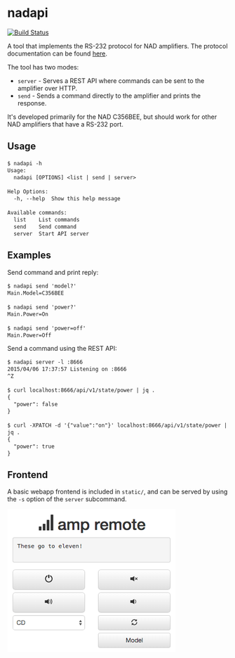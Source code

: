 # nadapi

[![Build Status](https://travis-ci.org/mpolden/nadapi.svg)](https://travis-ci.org/mpolden/nadapi)

A tool that implements the RS-232 protocol for NAD amplifiers. The protocol
documentation can be found [here](http://nadelectronics.com/software).

The tool has two modes:

* `server` - Serves a REST API where commands can be sent to the amplifier over HTTP.
* `send` - Sends a command directly to the amplifier and prints the response.

It's developed primarily for the NAD C356BEE, but should work for other NAD
amplifiers that have a RS-232 port.

## Usage

```
$ nadapi -h
Usage:
  nadapi [OPTIONS] <list | send | server>

Help Options:
  -h, --help  Show this help message

Available commands:
  list    List commands
  send    Send command
  server  Start API server
```

## Examples

Send command and print reply:

```
$ nadapi send 'model?'
Main.Model=C356BEE

$ nadapi send 'power?'
Main.Power=On

$ nadapi send 'power=off'
Main.Power=Off
```

Send a command using the REST API:

```
$ nadapi server -l :8666
2015/04/06 17:37:57 Listening on :8666
^Z

$ curl localhost:8666/api/v1/state/power | jq .
{
  "power": false
}

$ curl -XPATCH -d '{"value":"on"}' localhost:8666/api/v1/state/power | jq .
{
  "power": true
}
```

## Frontend

A basic webapp frontend is included in `static/`, and can be served by using the
`-s` option of the `server` subcommand.

![Screenshot 1](static/screenshot.png)
